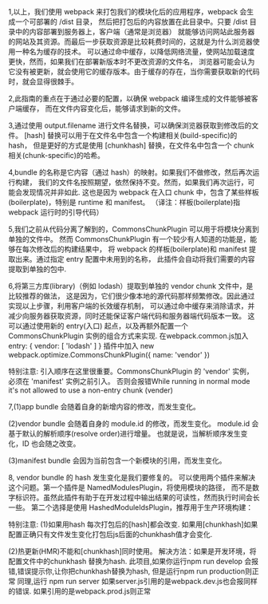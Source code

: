 
1,以上，我们使用 webpack 来打包我们的模块化后的应用程序，webpack 会生成一个可部署的 /dist 目录，
然后把打包后的内容放置在此目录中。只要 /dist 目录中的内容部署到服务器上，客户端（通常是浏览器）
就能够访问网站此服务器的网站及其资源。而最后一步获取资源是比较耗费时间的，这就是为什么浏览器使用一种名为缓存的技术。
可以通过命中缓存，以降低网络流量，使网站加载速度更快，然而，如果我们在部署新版本时不更改资源的文件名，
浏览器可能会认为它没有被更新，就会使用它的缓存版本。由于缓存的存在，当你需要获取新的代码时，就会显得很棘手。



2,此指南的重点在于通过必要的配置，以确保 webpack 编译生成的文件能够被客户端缓存，
而在文件内容变化后，能够请求到新的文件。


3,通过使用 output.filename 进行文件名替换，可以确保浏览器获取到修改后的文件。
[hash] 替换可以用于在文件名中包含一个构建相关(build-specific)的 hash，
但是更好的方式是使用 [chunkhash] 替换，在文件名中包含一个 chunk 相关(chunk-specific)的哈希。





4,bundle 的名称是它内容（通过 hash）的映射。如果我们不做修改，然后再次运行构建，
我们的文件名按照期望，依然保持不变。然而，如果我们再次运行，可能会发现情况并非如此.
这也是因为 webpack 在入口 chunk 中，包含了某些样板(boilerplate)，特别是 runtime 和 manifest。
（译注：样板(boilerplate)指 webpack 运行时的引导代码）


5,我们之前从代码分离了解到的，CommonsChunkPlugin 可以用于将模块分离到单独的文件中。
然而 CommonsChunkPlugin 有一个较少有人知道的功能是，能够在每次修改后的构建结果中，
将 webpack 的样板(boilerplate)和 manifest 提取出来。通过指定 entry 配置中未用到的名称，
此插件会自动将我们需要的内容提取到单独的包中.




6,将第三方库(library)（例如 lodash）提取到单独的 vendor chunk 文件中，是比较推荐的做法，
这是因为，它们很少像本地的源代码那样频繁修改。因此通过实现以上步骤，利用客户端的长效缓存机制，
可以通过命中缓存来消除请求，并减少向服务器获取资源，同时还能保证客户端代码和服务器端代码版本一致。
这可以通过使用新的 entry(入口) 起点，以及再额外配置一个 CommonsChunkPlugin 实例的组合方式来实现.
在webpack.common.js加入
 entry: {
        vendor: [
            'lodash'
        ]
 }
 插件中加入
 new webpack.optimize.CommonsChunkPlugin({
             name: 'vendor'
 })

 特别注意: 引入顺序在这里很重要。CommonsChunkPlugin 的 'vendor' 实例，必须在 'manifest' 实例之前引入。
 否则会报错While running in normal mode it's not allowed to use a non-entry chunk (vender)


7,(1)app bundle 会随着自身的新增内容的修改，而发生变化。

  (2)vendor bundle 会随着自身的 module.id 的修改，而发生变化。
  module.id 会基于默认的解析顺序(resolve order)进行增量。
  也就是说，当解析顺序发生变化，ID 也会随之改变。

  (3)manifest bundle 会因为当前包含一个新模块的引用，而发生变化。


8,  vendor bundle 的 hash 发生变化是我们要修复的。
    可以使用两个插件来解决这个问题。第一个插件是 NamedModulesPlugin，将使用模块的路径，
    而不是数字标识符。虽然此插件有助于在开发过程中输出结果的可读性，然而执行时间会长一些。
    第二个选择是使用 HashedModuleIdsPlugin，推荐用于生产环境构建：




特别注意:
(1)如果用hash 每次打包后的[hash]都会改变.
如果用[chunkhash]如果配置正确只有文件发生变化打包后js后面的chunkhash值才会变化.

(2)热更新(HMR)不能和[chunkhash]同时使用。
解决方法：如果是开发环境，将配置文件中的chunkhash 替换为hash.
此项目,如果你运行npm run develop 会报错,错误提示你,让你把chunkhash替换为hash,
但是运行npm run production则正常
同理,运行 npm run server 如果server.js引用的是webpack.dev.js也会报同样的错误.
如果引用的是webpack.prod.js则正常


